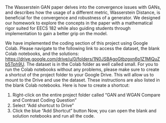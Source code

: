 The Wasserstein GAN paper delves into the convergence issues with GANs, and describes how the usage of a different metric, Wasserstein Distance, is beneficial for the convergence and robustness of a generator. We designed our homework to explore the concepts in the paper with a mathematical rigor suited for EECS 182 while also guiding students through implementation to gain a better grip on the model.

We have implemented the coding section of this project using Google Colab. Please navigate to the following link to access the dataset, the blank Colab notebooks, and the solutions: https://drive.google.com/drive/u/0/folders/1N0JSBAgoGtbzgxn6p1Z1MlQuZb5Tph9U.
The dataset is in the Colab folder as well called small. For you to run the Colab notebooks without any problems, please make sure to create a shortcut of the project folder to your Google Drive. This will allow us to mount to the Drive and use the dataset. These instructions are also listed in the blank Colab notebooks. Here is how to create a shortcut:
1) Right-click on the entire project folder called “GAN and WGAN Compare and Contrast Coding Question”
2) Select “Add shortcut to Drive”
3) Click the blue “Add Shortcut” button
Now, you can open the blank and solution notebooks and run all the code.
